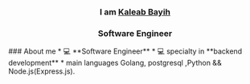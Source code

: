 
<div align="center"  >
        <h3>I am <a target="_blank" href="https://kaleab-bayih.vercel.app">Kaleab Bayih</a></h3> 
         <h3>Software Engineer</h3>
</div>
### About me
* 💻 **Software Engineer**
* 💻 specialty in **backend development**
* main languages Golang, postgresql ,Python && Node.js(Express.js). 



